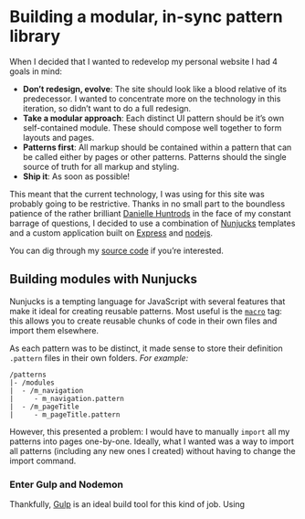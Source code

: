 # Building a modular, in-sync pattern library

When I decided that I wanted to redevelop my personal website I had 4 goals in mind:

* **Don’t redesign, evolve**: The site should look like a blood relative of its predecessor. I wanted to concentrate more on the technology in this iteration, so didn’t want to do a full redesign. 
* **Take a modular approach**: Each distinct UI pattern should be it’s own self-contained module. These should compose well together to form layouts and pages.
* **Patterns first**: All markup should be contained within a pattern that can be called either by pages or other patterns. Patterns should the single source of truth for all markup and styling.
* **Ship it**: As soon as possible!

This meant that the current technology, I was using for this site was probably going to be restrictive. Thanks in no small part to the boundless patience of the rather brilliant [Danielle Huntrods](https://twitter.com/dhuntrods) in the face of my constant barrage of questions, I decided to use a combination of [Nunjucks](https://mozilla.github.io/nunjucks) templates and a custom application built on [Express](http://expressjs.com) and [nodejs](https://nodejs.org). 

You can dig through my [source code](https://github.com/roobottom/roobottom-express) if you’re interested.

## Building modules with Nunjucks

Nunjucks is a tempting language for JavaScript with several features that make it ideal for creating reusable patterns. Most useful is the [`macro`](https://mozilla.github.io/nunjucks/templating.html#macro) tag: this allows you to create reusable chunks of code in their own files and import them elsewhere.

As each pattern was to be distinct, it made sense to store their definition `.pattern` files in their own folders. _For example:_

```
/patterns
|- /modules
|  - /m_navigation
|     - m_navigation.pattern
|  - /m_pageTitle
|     - m_pageTitle.pattern
```

However, this presented a problem: I would have to manually `import` all my patterns into pages one-by-one. Ideally, what I wanted was a way to import all patterns (including any new ones I created) without having to change the import command.

### Enter Gulp and Nodemon

Thankfully, [Gulp](http://gulpjs.com) is an ideal build tool for this kind of job. Using 


